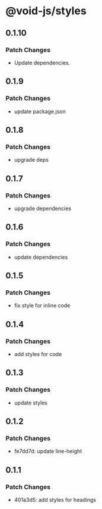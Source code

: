 # @void-js/styles

## 0.1.10

### Patch Changes

- Update dependencies.

## 0.1.9

### Patch Changes

- update package.json

## 0.1.8

### Patch Changes

- upgrade deps

## 0.1.7

### Patch Changes

- upgrade dependencies

## 0.1.6

### Patch Changes

- update dependencies

## 0.1.5

### Patch Changes

- fix style for inline code

## 0.1.4

### Patch Changes

- add styles for code

## 0.1.3

### Patch Changes

- update styles

## 0.1.2

### Patch Changes

- fe7dd7d: update line-height

## 0.1.1

### Patch Changes

- 401a3d5: add styles for headings
